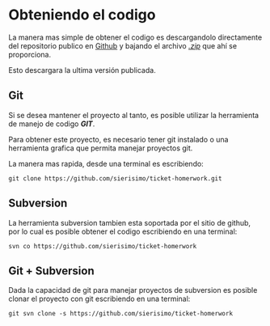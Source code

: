 # Obteniendo el codigo

La manera mas simple de obtener el codigo es descargandolo directamente del repositorio publico en [Github](https://github.com/sierisimo/ticket-homerwork) y bajando el archivo [_.zip_](https://github.com/sierisimo/ticket-homerwork/archive/master.zip) que ahí se proporciona.

Esto descargara la ultima versión publicada.

## Git

Si se desea mantener el proyecto al tanto, es posible utilizar la herramienta de manejo de codigo **_GIT_**. 

Para obtener este proyecto, es necesario tener git instalado o una herramienta grafica que permita manejar proyectos git.

La manera mas rapida, desde una terminal es escribiendo:

`git clone https://github.com/sierisimo/ticket-homerwork.git`

## Subversion

La herramienta subversion tambien esta soportada por el sitio de github, por lo cual es posible obtener el codigo escribiendo en una terminal:

`svn co https://github.com/sierisimo/ticket-homerwork`

## Git + Subversion

Dada la capacidad de git para manejar proyectos de subversion es posible clonar el proyecto con git escribiendo en una terminal:

`git svn clone -s https://github.com/sierisimo/ticket-homerwork`

